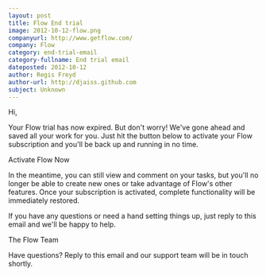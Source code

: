 ```yaml
---
layout: post
title: Flow End trial
image: 2012-10-12-flow.png
companyurl: http://www.getflow.com/
company: Flow
category: end-trial-email
category-fullname: End trial email
dateposted: 2012-10-12
author: Regis Freyd
author-url: http://djaiss.github.com
subject: Unknown
---
```


Hi,

Your Flow trial has now expired. But don't worry! We've gone ahead and saved all your work for you. Just hit the button below to activate your Flow subscription and you'll be back up and running in no time.

Activate Flow Now

In the meantime, you can still view and comment on your tasks, but you'll no longer be able to create new ones or take advantage of Flow's other features. Once your subscription is activated, complete functionality will be immediately restored. 

If you have any questions or need a hand setting things up, just reply to this email and we'll be happy to help.

The Flow Team

Have questions? Reply to this email and our support team will be in touch shortly.
